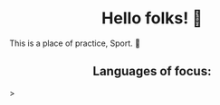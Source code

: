 <h1 align = "center">Hello folks! 👹 </h1>

This is a place of practice, Sport. 🏈
<h2 align = "center">Languages of focus:</h2>
>

<!-- add more later-->
